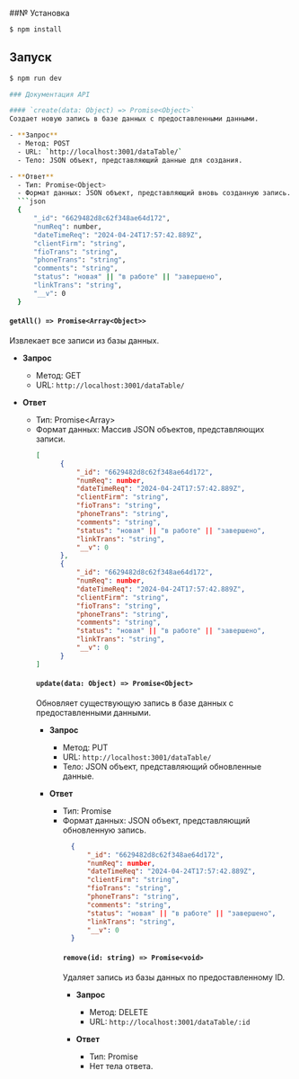 ##№ Установка

```bash
$ npm install
```

## Запуск
```bash
$ npm run dev

### Документация API

#### `create(data: Object) => Promise<Object>`
Создает новую запись в базе данных с предоставленными данными.

- **Запрос**
  - Метод: POST
  - URL: `http://localhost:3001/dataTable/`
  - Тело: JSON объект, представляющий данные для создания.

- **Ответ**
  - Тип: Promise<Object>
  - Формат данных: JSON объект, представляющий вновь созданную запись.
  ```json
  {
      "_id": "6629482d8c62f348ae64d172",
      "numReq": number,
      "dateTimeReq": "2024-04-24T17:57:42.889Z",
      "clientFirm": "string",
      "fioTrans": "string",
      "phoneTrans": "string",
      "comments": "string",
      "status": "новая" || "в работе" || "завершено",
      "linkTrans": "string",
      "__v": 0
  }
  ```

#### `getAll() => Promise<Array<Object>>`
Извлекает все записи из базы данных.

- **Запрос**
  - Метод: GET
  - URL: `http://localhost:3001/dataTable/`

- **Ответ**
  - Тип: Promise<Array<Object>>
  - Формат данных: Массив JSON объектов, представляющих записи.
  ```json
  [
        {
            "_id": "6629482d8c62f348ae64d172",
            "numReq": number,
            "dateTimeReq": "2024-04-24T17:57:42.889Z",
            "clientFirm": "string",
            "fioTrans": "string",
            "phoneTrans": "string",
            "comments": "string",
            "status": "новая" || "в работе" || "завершено",
            "linkTrans": "string",
            "__v": 0
        },
        {
            "_id": "6629482d8c62f348ae64d172",
            "numReq": number,
            "dateTimeReq": "2024-04-24T17:57:42.889Z",
            "clientFirm": "string",
            "fioTrans": "string",
            "phoneTrans": "string",
            "comments": "string",
            "status": "новая" || "в работе" || "завершено",
            "linkTrans": "string",
            "__v": 0
        }
  ]
  ```

#### `update(data: Object) => Promise<Object>`
Обновляет существующую запись в базе данных с предоставленными данными.

- **Запрос**
  - Метод: PUT
  - URL: `http://localhost:3001/dataTable/`
  - Тело: JSON объект, представляющий обновленные данные.

- **Ответ**
  - Тип: Promise<Object>
  - Формат данных: JSON объект, представляющий обновленную запись.
  ```json
    {
        "_id": "6629482d8c62f348ae64d172",
        "numReq": number,
        "dateTimeReq": "2024-04-24T17:57:42.889Z",
        "clientFirm": "string",
        "fioTrans": "string",
        "phoneTrans": "string",
        "comments": "string",
        "status": "новая" || "в работе" || "завершено",
        "linkTrans": "string",
        "__v": 0
    }
  ```

#### `remove(id: string) => Promise<void>`
Удаляет запись из базы данных по предоставленному ID.

- **Запрос**
  - Метод: DELETE
  - URL: `http://localhost:3001/dataTable/:id`

- **Ответ**
  - Тип: Promise<void>
  - Нет тела ответа.